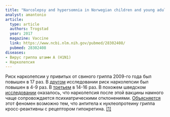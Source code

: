 ```yaml
---
title: "Narcolepsy and hypersomnia in Norwegian children and young adults following the influenza A(H1N1) 2009 pandemic"
analyst: amantonio
article:
  type: article
  authors: Trogstad
  year: 2017
  magazine: Vaccine
  link: https://www.ncbi.nlm.nih.gov/pubmed/28302408/
  pubmed: 28302408
diseases:
- Вирус гриппа штамм A (H1N1)
- Нарколепсия
---
```


Риск нарколепсии у привитых от свиного гриппа 2009-го года был повышен в 17 раз. В [другом](https://www.ncbi.nlm.nih.gov/pmc/articles/PMC4835303/) исследовании риск нарколепсии был повышен в 4-9 раз. В [третьем](http://www.bmj.com/content/346/bmj.f794) в 14-16 раз.
В похожем шведском [исследовании](https://www.ncbi.nlm.nih.gov/pubmed/25325473/) оказалось, что нарколепсия после этой вакцины намного чаще сопровождается психиатрическими отклонениями.
[Объясняется](https://www.ncbi.nlm.nih.gov/pubmed/26136476) этот феномен возможно тем, что антитела к нуклеопротеину гриппа кросс-реактивны с рецептором гипокретина. [[1]](https://www.ncbi.nlm.nih.gov/pubmed/26227560)

